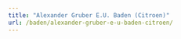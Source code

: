 ```yaml
---
title: "Alexander Gruber E.U. Baden (Citroen)"
url: /baden/alexander-gruber-e-u-baden-citroen/
---
```

